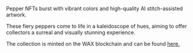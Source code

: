 Pepper NFTs burst with vibrant colors and high-quality AI stitch-assisted artwork.


These fiery peppers come to life in a kaleidoscope of hues, aiming to offer collectors a surreal and visually stunning experience.

The collection is minted on the WAX blockchain and can be found [here.](https://wax.atomichub.io/market?primary_chain=wax-mainnet&collection_name=pepperpepper)
